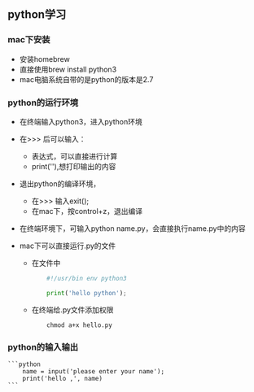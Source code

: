 ## python学习

### mac下安装
+ 安装homebrew
+ 直接使用brew install python3
+ mac电脑系统自带的是python的版本是2.7

### python的运行环境
+ 在终端输入python3，进入python环境
+ 在>>> 后可以输入：
	- 表达式，可以直接进行计算
	- print(''),想打印输出的内容
+ 退出python的编译环境，
	- 在>>> 输入exit();
	- 在mac下，按control+z，退出编译
+ 在终端环境下，可输入python name.py，会直接执行name.py中的内容

+ mac下可以直接运行.py的文件
	- 在文件中
		```python
			#!/usr/bin env python3

			print('hello python');
		```
	- 在终端给.py文件添加权限
		```
			chmod a+x hello.py
		```
### python的输入输出
	```python
		name = input('please enter your name');
		print('hello ,', name)
	```